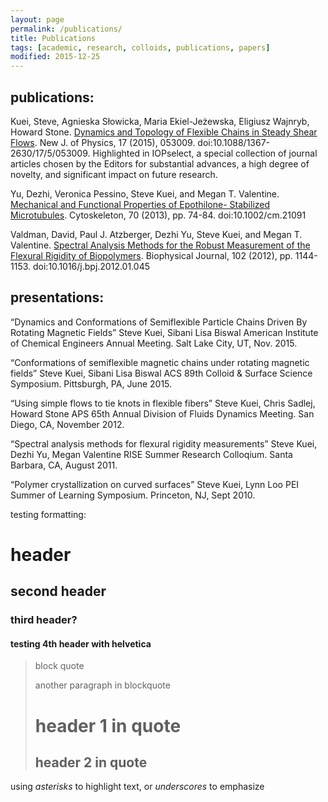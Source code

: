 ```yaml
---
layout: page
permalink: /publications/
title: Publications
tags: [academic, research, colloids, publications, papers]
modified: 2015-12-25
---
```

 
## publications:

Kuei, Steve, Agnieska Słowicka, Maria Ekiel-Jeżewska, Eligiusz Wajnryb, Howard Stone. [Dynamics and Topology of Flexible
Chains in Steady Shear Flows](http://dx.doi.org/10.1088/1367-2630/17/5/053009). New J. of Physics, 17 (2015), 053009. doi:10.1088/1367-2630/17/5/053009.
Highlighted in IOPselect, a special collection of journal articles chosen by the Editors for substantial advances, a high degree of novelty, and significant
impact on future research.

Yu, Dezhi, Veronica Pessino, Steve Kuei, and Megan T. Valentine. [Mechanical and Functional Properties of Epothilone-
Stabilized Microtubules](http://dx.doi.org/10.1002/cm.21091). Cytoskeleton, 70 (2013), pp. 74-84. doi:10.1002/cm.21091

Valdman, David, Paul J. Atzberger, Dezhi Yu, Steve Kuei, and Megan T. Valentine. [Spectral Analysis Methods for the Robust
Measurement of the Flexural Rigidity of Biopolymers](http://dx.doi.org/10.1016/j.bpj.2012.01.045). Biophysical Journal, 102 (2012), pp. 1144-1153.
doi:10.1016/j.bpj.2012.01.045


## presentations:

“Dynamics and Conformations of Semiflexible Particle Chains Driven By Rotating Magnetic Fields”
Steve Kuei, Sibani Lisa Biswal
American Institute of Chemical Engineers Annual Meeting. Salt Lake City, UT, Nov. 2015.

“Conformations of semiflexible magnetic chains under rotating magnetic fields”
Steve Kuei, Sibani Lisa Biswal
ACS 89th Colloid & Surface Science Symposium. Pittsburgh, PA, June 2015.

“Using simple flows to tie knots in flexible fibers”
Steve Kuei, Chris Sadlej, Howard Stone
APS 65th Annual Division of Fluids Dynamics Meeting. San Diego, CA, November 2012.

“Spectral analysis methods for flexural rigidity measurements”
Steve Kuei, Dezhi Yu, Megan Valentine
RISE Summer Research Colloqium. Santa Barbara, CA, August 2011.

“Polymer crystallization on curved surfaces”
Steve Kuei, Lynn Loo
PEI Summer of Learning Symposium. Princeton, NJ, Sept 2010.

testing formatting:

# header

## second header

### third header?

#### testing 4th header with helvetica

> block quote
>
> another paragraph in blockquote
>
> # header 1 in quote
>
> ## header 2 in quote

using *asterisks* to highlight text, or _underscores_ to emphasize
